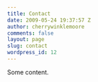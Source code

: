 ```yaml
---
title: Contact
date: 2009-05-24 19:37:57 Z
author: cherrywinklemoore
comments: false
layout: page
slug: contact
wordpress_id: 12
---
```


Some content. 
